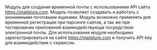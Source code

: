 Модуль для создания временной почты с использованием API сайта https://mailslurp.com. Модуль позволяет создавать и работать с анонимными почтовыми ящиками. 
Модуль возможно применять для временной регистрации при парсинге сайтов, а так же при тестировании приложений взаимодействующи посредством электронной почты.
Для использования модуля необходимо зарегестрироваться на сайте https://mailslurp.com и получить API-key для взаимодействия с сервисом.
